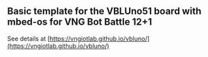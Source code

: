 ## Basic template for the VBLUno51 board with mbed-os for VNG Bot Battle 12+1

See details at [https://vngiotlab.github.io/vbluno/](https://vngiotlab.github.io/vbluno/)